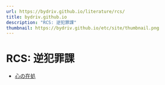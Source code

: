 ```yaml
---
url: https://bydriv.github.io/literature/rcs/
title: bydriv.github.io
description: "RCS: 逆犯罪課"
thumbnail: https://bydriv.github.io/etc/site/thumbnail.png
---
```


# RCS: 逆犯罪課

- [心の在処](pilot)
